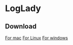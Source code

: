# LogLady

## Download

[For mac](https://github.com/kits-ab/LogLady/releases/download/v0.0.21-dark/loglady-1.0.0.dmg)
[For Linux](https://github.com/kits-ab/LogLady/releases/download/v0.0.21-dark/loglady.1.0.0.AppImage)
[For windows](https://github.com/kits-ab/LogLady/releases/download/v0.0.21-dark/loglady.Setup.1.0.0.exe)
